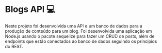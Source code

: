 # Blogs API 💻
Neste projeto foi desenvolvida uma API e um banco de dados para a produção de conteúdo para um blog.
Foi desenvolvida uma aplicação em Node.js usando o pacote sequelize para fazer um CRUD de posts, além de endpoints que estão conectados ao banco de dados seguindo os princípios do REST.


